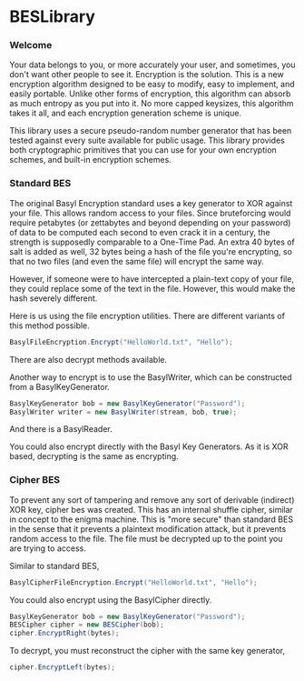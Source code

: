 # BESLibrary

### Welcome
Your data belongs to you, or more accurately your user, and sometimes, you don't want other people to see it. Encryption is the solution. This is a new encryption algorithm designed to be easy to modify, easy to implement, and easily portable. Unlike other forms of encryption, this algorithm can absorb as much entropy as you put into it. No more capped keysizes, this algorithm takes it all, and each encryption generation scheme is unique.

This library uses a secure pseudo-random number generator that has been tested against every suite available for public usage. This library provides both cryptographic primitives that you can use for your own encryption schemes, and built-in encryption schemes.


### Standard BES
The original Basyl Encryption standard uses a key generator to XOR against your file. This allows random access to your files. Since bruteforcing would require petabytes (or zettabytes and beyond depending on your password) of data to be computed each second to even crack it in a century, the strength is supposedly comparable to a One-Time Pad. An extra 40 bytes of salt is added as well, 32 bytes being a hash of the file you're encrypting, so that no two files (and even the same file) will encrypt the same way.

However, if someone were to have intercepted a plain-text copy of your file, they could replace some of the text in the file. However, this would make the hash severely different.  

Here is us using the file encryption utilities. There are different variants of this method possible.
```C#
BasylFileEncryption.Encrypt("HelloWorld.txt", "Hello");
```
There are also decrypt methods available.


Another way to encrypt is to use the BasylWriter, which can be constructed from a BasylKeyGenerator.
```C#
BasylKeyGenerator bob = new BasylKeyGenerator("Password");
BasylWriter writer = new BasylWriter(stream, bob, true);
```
And there is a BasylReader.

You could also encrypt directly with the Basyl Key Generators. As it is XOR based, decrypting is the same as encrypting.

### Cipher BES
To prevent any sort of tampering and remove any sort of derivable (indirect) XOR key, cipher bes was created. This has an internal shuffle cipher, similar in concept to the enigma machine. This is "more secure" than standard BES in the sense that it prevents a plaintext modification attack, but it prevents random access to the file. The file must be decrypted up to the point you are trying to access.

Similar to standard BES,
```C#
BasylCipherFileEncryption.Encrypt("HelloWorld.txt", "Hello");
```

You could also encrypt using the BasylCipher directly.
```C#
BasylKeyGenerator bob = new BasylKeyGenerator("Password");
BESCipher cipher = new BESCipher(bob);
cipher.EncryptRight(bytes);
```

To decrypt, you must reconstruct the cipher with the same key generator,
```C#
cipher.EncryptLeft(bytes);
```



